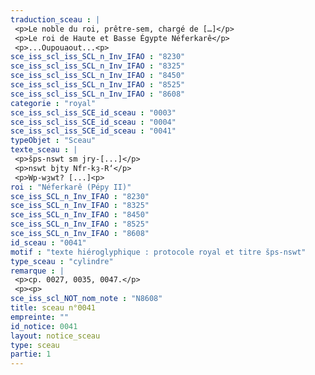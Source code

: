 ```yaml
---
traduction_sceau : |
 <p>Le noble du roi, prêtre-sem, chargé de […]</p>
 <p>Le roi de Haute et Basse Égypte Néferkarê</p>
 <p>...Oupouaout...<p>
sce_iss_scl_iss_SCL_n_Inv_IFAO : "8230"
sce_iss_scl_iss_SCL_n_Inv_IFAO : "8325"
sce_iss_scl_iss_SCL_n_Inv_IFAO : "8450"
sce_iss_scl_iss_SCL_n_Inv_IFAO : "8525"
sce_iss_scl_iss_SCL_n_Inv_IFAO : "8608"
categorie : "royal"
sce_iss_scl_iss_SCE_id_sceau : "0003"
sce_iss_scl_iss_SCE_id_sceau : "0004"
sce_iss_scl_iss_SCE_id_sceau : "0041"
typeObjet : "Sceau"
texte_sceau : |
 <p>šps-nswt sm jry-[...]</p>
 <p>nswt bjty Nfr-kȝ-R‘</p>
 <p>Wp-wȝwt? [...]<p>
roi : "Néferkarê (Pépy II)"
sce_iss_SCL_n_Inv_IFAO : "8230"
sce_iss_SCL_n_Inv_IFAO : "8325"
sce_iss_SCL_n_Inv_IFAO : "8450"
sce_iss_SCL_n_Inv_IFAO : "8525"
sce_iss_SCL_n_Inv_IFAO : "8608"
id_sceau : "0041"
motif : "texte hiéroglyphique : protocole royal et titre šps-nswt"
type_sceau : "cylindre"
remarque : |
 <p>cp. 0027, 0035, 0047.</p>
 <p><p>
sce_iss_scl_NOT_nom_note : "N8608"
title: sceau n°0041
empreinte: ""
id_notice: 0041
layout: notice_sceau
type: sceau
partie: 1
---
```

